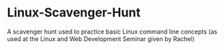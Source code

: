 # Linux-Scavenger-Hunt
A scavenger hunt used to practice basic Linux command line concepts (as used at the Linux and Web Development Seminar given by Rachel)
